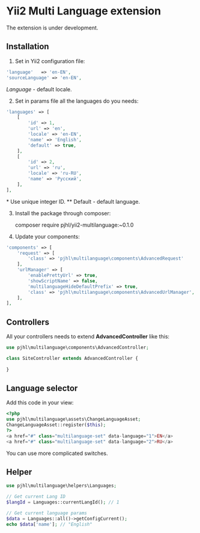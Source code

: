 Yii2 Multi Language extension
=============================

The extension is under development.

## Installation

1) Set in Yii2 configuration file:
```php
'language'   => 'en-EN',
'sourceLanguage' => 'en-EN',
```
*Language* - default locale.

2) Set in params file all the languages do you needs:
```php
'languages' => [
    [
        'id' => 1,
        'url' => 'en',
        'locale' => 'en-EN',
        'name' => 'English',
        'default' => true,
    ],
    [
        'id' => 2,
        'url' => 'ru',
        'locale' => 'ru-RU',
        'name' => 'Русский',
    ],
],
```
\* Use unique integer ID.
\*\* Default - default language.

3) Install the package through composer:

    composer require pjhl/yii2-multilanguage:~0.1.0

4) Update your components:
```php
'components' => [
    'request' => [
        'class' => 'pjhl\multilanguage\components\AdvancedRequest'
    ],
    'urlManager' => [
        'enablePrettyUrl' => true,
        'showScriptName' => false,
        'multilanguageHideDefaultPrefix' => true,
        'class' => 'pjhl\multilanguage\components\AdvancedUrlManager',
    ],
],
```

## Controllers

All your controllers needs to extend **AdvancedController** like this:
```php
use pjhl\multilanguage\components\AdvancedController;

class SiteController extends AdvancedController {
    
}
```

## Language selector

Add this code in your view:

```php
<?php
use pjhl\multilanguage\assets\ChangeLanguageAsset;
ChangeLanguageAsset::register($this);
?>
<a href="#" class="multilanguage-set" data-language="1">EN</a>
<a href="#" class="multilanguage-set" data-language="2">RU</a>
```

You can use more complicated switches.

## Helper

```php
use pjhl\multilanguage\helpers\Languages;

// Get current Lang ID
$langId = Languages::currentLangId(); // 1

// Get current language params
$data = Languages::all()->getConfigCurrent();
echo $data['name']; // "English"
```

